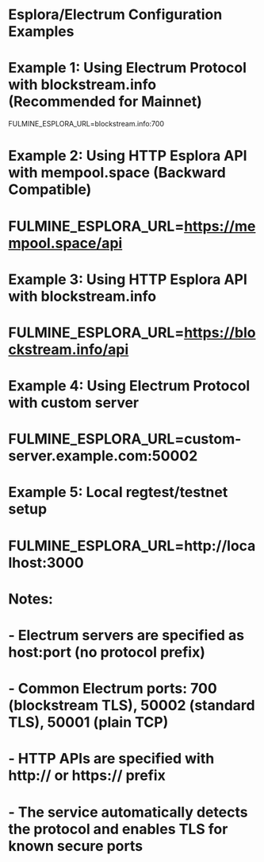 # Esplora/Electrum Configuration Examples

# Example 1: Using Electrum Protocol with blockstream.info (Recommended for Mainnet)
FULMINE_ESPLORA_URL=blockstream.info:700

# Example 2: Using HTTP Esplora API with mempool.space (Backward Compatible)
# FULMINE_ESPLORA_URL=https://mempool.space/api

# Example 3: Using HTTP Esplora API with blockstream.info
# FULMINE_ESPLORA_URL=https://blockstream.info/api

# Example 4: Using Electrum Protocol with custom server
# FULMINE_ESPLORA_URL=custom-server.example.com:50002

# Example 5: Local regtest/testnet setup
# FULMINE_ESPLORA_URL=http://localhost:3000

# Notes:
# - Electrum servers are specified as host:port (no protocol prefix)
# - Common Electrum ports: 700 (blockstream TLS), 50002 (standard TLS), 50001 (plain TCP)
# - HTTP APIs are specified with http:// or https:// prefix
# - The service automatically detects the protocol and enables TLS for known secure ports
